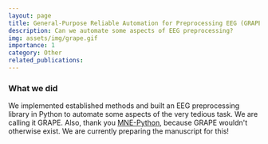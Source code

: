 ```yaml
---
layout: page
title: General-Purpose Reliable Automation for Preprocessing EEG (GRAPE)
description: Can we automate some aspects of EEG preprocessing?
img: assets/img/grape.gif
importance: 1
category: Other
related_publications:
---
```

### What we did
We implemented established methods and built an EEG preprocessing library in Python to automate some aspects of the very tedious task. We are calling it GRAPE. Also, thank you [MNE-Python](https://mne.tools/stable/index.html), because GRAPE wouldn't otherwise exist. We are currently preparing the manuscript for this!
